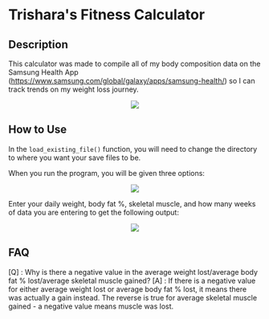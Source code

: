 # Trishara's Fitness Calculator


Description
-----------

This calculator was made to compile all of my body composition data on the Samsung Health App (https://www.samsung.com/global/galaxy/apps/samsung-health/) so I can track trends on my weight loss journey.
<p align="center">
<img src="https://user-images.githubusercontent.com/98492683/151250949-cd872a71-910e-4647-b46f-faf5653c0653.jpg" /></p>


How to Use
----------
In the ```load_existing_file()``` function, you will need to change the directory to where you want your save files to be.

When you run the program, you will be given three options: 

<p align="center">
<img src="https://user-images.githubusercontent.com/98492683/151253450-25877de7-b98c-43e1-a7e3-ba5b74817a09.PNG" />
</p>

Enter your daily weight, body fat %, skeletal muscle, and how many weeks of data you are entering to get the following output:
<p align="center">
<img src="https://user-images.githubusercontent.com/98492683/151282499-62d962d5-d3f7-49d8-ae9f-2ff74e7324f3.PNG" />
</p>

FAQ
----

[Q] : Why is there a negative value in the average weight lost/average body fat % lost/average skeletal muscle gained?
[A] : If there is a negative value for either average weight lost or average body fat % lost, it means there was actually a gain instead. The reverse is true for average skeletal muscle gained - a negative value means muscle was lost.
